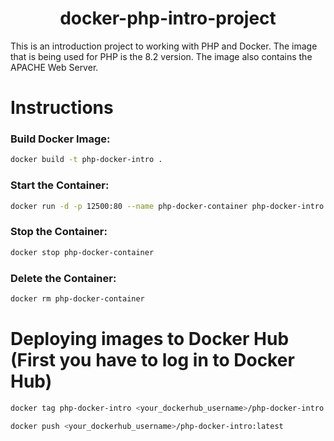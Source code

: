 <h1 align="center">
  <b>docker-php-intro-project</b>
</h1>
<p>This is an introduction project to working with PHP and Docker. The image that is being used for PHP is the 8.2 version. The image also contains the APACHE Web Server.</p>



# Instructions
### Build Docker Image:
```bash
docker build -t php-docker-intro .
```

### Start the Container:
```bash
docker run -d -p 12500:80 --name php-docker-container php-docker-intro
```

### Stop the Container:
```bash
docker stop php-docker-container
```

### Delete the Container:
```bash
docker rm php-docker-container
```

# Deploying images to Docker Hub (First you have to log in to Docker Hub)

```bash
docker tag php-docker-intro <your_dockerhub_username>/php-docker-intro:latest

docker push <your_dockerhub_username>/php-docker-intro:latest
```